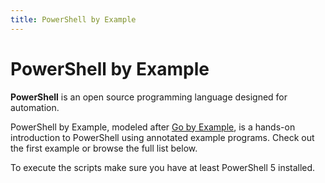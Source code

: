 ```yaml
---
title: PowerShell by Example
---
```


# PowerShell by Example

**PowerShell** is an open source programming language designed for automation.

PowerShell by Example, modeled after [Go by Example](https://gobyexample.com/), is a hands-on introduction to PowerShell using annotated example programs. Check out the first example or browse the full list below.

To execute the scripts make sure you have at least PowerShell 5 installed.

